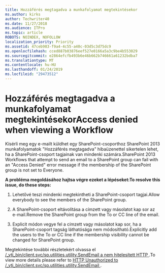```yaml
---
title: Hozzáférés megtagadva a munkafolyamat megtekintésekor
ms.author: kirks
author: Techwriter40
ms.date: 11/27/2018
ms.audience: ITPro
ms.topic: article
ROBOTS: NOINDEX, NOFOLLOW
localization_priority: Priority
ms.assetid: 47ceb983-f9a4-4c55-a40c-03d5c3d75dc9
ms.openlocfilehash: cced887b03876eef527e0166a5a3c9be4b553029
ms.sourcegitcommit: e2864efcfb493b6e46b662b746661a61232bdba7
ms.translationtype: MT
ms.contentlocale: hu-HU
ms.lasthandoff: 01/24/2019
ms.locfileid: "29473512"
---
```

# <a name="access-denied-when-viewing-a-workflow"></a><span data-ttu-id="437c8-102">Hozzáférés megtagadva a munkafolyamat megtekintésekor</span><span class="sxs-lookup"><span data-stu-id="437c8-102">Access denied when viewing a Workflow</span></span>

<span data-ttu-id="437c8-103">Kísérli meg egy e-mailt küldhet egy SharePoint-csoporthoz SharePoint 2013 munkafolyamatok "Hozzáférés megtagadva" hibaüzenettel sikertelen lehet, ha a SharePoint-csoport tagjainak van mindenki számára.</span><span class="sxs-lookup"><span data-stu-id="437c8-103">SharePoint 2013 Workflows that attempt to send an email to a SharePoint group can fail with an "Access Denied" error message if the membership of the SharePoint group is not set to Everyone.</span></span>
  
 <span data-ttu-id="437c8-104">**A probléma megoldásához hajtsa végre ezeket a lépéseket:**</span><span class="sxs-lookup"><span data-stu-id="437c8-104">**To resolve this issue, do these steps:**</span></span>
  
 1. <span data-ttu-id="437c8-105">Lehetővé teszi mindenki megtekintheti a SharePoint-csoport tagjai.</span><span class="sxs-lookup"><span data-stu-id="437c8-105">Allow everybody to see the members of the SharePoint group.</span></span> 
  
 2. <span data-ttu-id="437c8-106">A SharePoint-csoport eltávolítása a címzett vagy másolatot kap sor az e-mail.</span><span class="sxs-lookup"><span data-stu-id="437c8-106">Remove the SharePoint group from the To or CC line of the email.</span></span> 
  
 3. <span data-ttu-id="437c8-107">Explicit módon vegye fel a címzett vagy másolatot kap sor, ha a SharePoint-csoport tagság láthatósága nem módosítható.</span><span class="sxs-lookup"><span data-stu-id="437c8-107">Explicitly add the users to the To or CC line if the membership visibility cannot be changed for SharePoint group.</span></span> 
  
<span data-ttu-id="437c8-108">Megtekintése további részletekért olvassa el [/_vti_bin/client.svc/sp.utilities.utility.SendEmail a nem hitelesített HTTP ](https://go.microsoft.com/fwlink/?linkid=2044694&amp;clcid=0x409).</span><span class="sxs-lookup"><span data-stu-id="437c8-108">To view more details please refer to [HTTP Unauthorized to /_vti_bin/client.svc/sp.utilities.utility.SendEmail ](https://go.microsoft.com/fwlink/?linkid=2044694&amp;clcid=0x409).</span></span>
  

